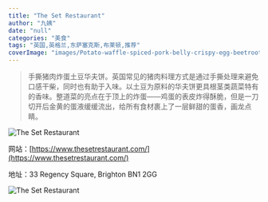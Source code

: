 ```yaml
---
title: "The Set Restaurant"
author: "九姨"
date: "null"
categories: "美食"
tags: "英国,英格兰,东萨塞克斯,布莱顿,推荐"
coverImage: "images/Potato-waffle-spiced-pork-belly-crispy-egg-beetroot-slaw-pickles.jpg"
---
```


>手撕猪肉炸蛋土豆华夫饼。英国常见的猪肉料理方式是通过手撕处理来避免口感干柴，同时也有助于入味。以土豆为原料的华夫饼更具根茎类蔬菜特有的香味。整道菜的亮点在于顶上的炸蛋——鸡蛋的表皮炸得酥脆，但是一刀切开后金黄的蛋液缓缓流出，给所有食材裹上了一层鲜甜的蛋香，画龙点睛。

![The Set Restaurant](images/.jpg)


网站：[https://www.thesetrestaurant.com/](https://www.thesetrestaurant.com/)

地址：33 Regency Square, Brighton BN1 2GG

![The Set Restaurant](images/.jpg)